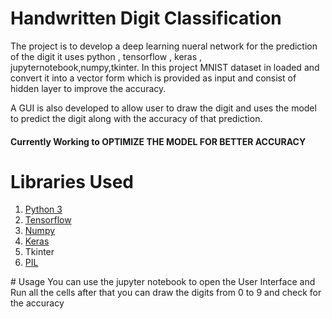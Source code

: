 # Handwritten Digit Classification

The project is to develop a deep learning nueral network for the prediction of the digit it uses python , 
tensorflow , keras , jupyternotebook,numpy,tkinter.
In this project MNIST dataset in loaded and convert it into a vector form which is provided as input and
consist of hidden layer to improve the accuracy.

A GUI is also developed to allow user to draw the digit and uses the model to predict the digit 
along with the accuracy of that prediction.

#### Currently Working to OPTIMIZE THE MODEL FOR BETTER ACCURACY

# Libraries Used

<ol>
  <li><a href="https://www.python.org/downloads/">Python 3</a></li>
  <li><a href="https://www.tensorflow.org/">Tensorflow</a></li>
  <li><a href="https://numpy.org/">Numpy</a></li>
  <li><a href="https://keras.io/">Keras</a></li>
  <li>Tkinter</li>
  <li><a href="https://pypi.org/project/Pillow/">PIL</a></li>
</ol>
 # Usage
 You can use the jupyter notebook to open the User Interface and Run all the cells after that you can draw
 the digits from 0 to 9 and check for the accuracy
 

 
